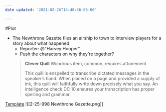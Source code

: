 ```yaml
---
date updated: '2021-02-26T14:48:56-05:00'

---
```


#Plot

- The Newthrone Gazette flies an airship to town to interview players for a story about what happened
  - Reporter: @"Harvey Hooper"
  - Push the characters on why they're together?
  > **Clever Quill**
  > Wondrous item, common, requires attunement
  >
  > This quill is enspelled to transcribe dictated messages in the speaker’s hand. When placed on a page and provided a supply of ink, this quill will faithfully write down precisely what you say. An intelligence check DC 10 ensures your transcription has proper spelling and grammar.

[Template](https://docs.google.com/presentation/d/1SmUamquifdwGJrbngzziKecxoM3bI1Sn3n4izHw9fps/edit)
![[2-25-998 Newthrone Gazette.png]]